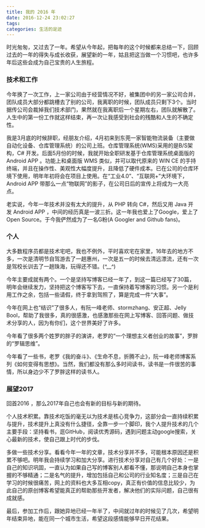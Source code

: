 ```yaml
---
title: 我的 2016 年
date: 2016-12-24 23:02:27
tags:
categories: 生活的足迹
---
```


时光匆匆，又过去了一年。希望从今年起，把每年的这个时候都来总结一下，回顾过去的一年的得失与成长收获，展望新的一年，姑且把这当做一个习惯吧，也许多年后这些会成为自己宝贵的人生旅程。

### 技术和工作
今年换了一次工作，上一家公司由于经营情况不好，被集团中的另一家公司合并，团队成员大部分都跳槽去了别的公司，我离职的时候，团队成员只剩下3个。当时据传公司会裁掉我们技术部门，果然就在我离职后一个星期左右，团队就解散了。人生中的第一份工作就这样结束，再一次让我感受到社会的残酷和人生的不确定性。

我是3月底的时候辞职，经朋友介绍，4月初来到东莞一家智能物流装备（主要做自动化设备、仓库管理系统）的公司上班。仓库管理系统(WMS)采用的是B/S架构，C# 开发。后面5月份的时候，我就开始全职研发基于仓库管理系统桌面版的 Android APP 。功能上和桌面版 WMS 类似，并可以取代原来的 WIN CE 的手持终端，并且在操作性、美观性大幅度提升，且降低了硬件成本。已在公司的仓库环境下使用，明年年初将会在项目上使用。在“工业4.0”、“互联网+”大环境下，Android APP 带那么一点“物联网”的影子，在公司日后的宣传上将成为一大亮点。

老实说，今年一年技术并没有太大的提升，从 PHP 转向 C#，然后又用 Java 开发 Android APP ，中间的经历真是一波三折。这一年我也爱上了Google，爱上了Open Source。于今我俨然成为了一名G粉(A Googler and Github fans)。

### 个人
大多数程序员都是技术宅吧，我也不例外，平时喜欢宅在家里，16年去的地方不多，一次是清明节自驾游去了一趟惠州，一次是五一的时候去清远漂流，还有一次是驾校长训去了一趟珠海，玩得还不错。(*^__^*)

今年主要成就有两个。一个是坚持写博客已经一年了，到这一篇已经写了30篇，明年会继续发力，坚持把这个博客写下去，一直保持着写博客的习惯。另一个是利用工作之余，包括一些请假，终于拿到驾照了，算是完成一件“大事”。

今年在网上也“结识”了很多人，有阮一峰老师、stormzhang、安正超、Jelly Bool，帮助了我很多，真的很感激，也感激那些在网上写博客、回答问题、做技术分享的人，因为有你们，这个世界美好了许多。

今年看了很多两个姓罗的胖子的演讲，老罗的“一个理想主义者创业的故事”，罗胖的“罗辑思维”。

今年看了一些书，老罗《我的奋斗》、《生命不息，折腾不止》，阮一峰老师博客系列《如何变得有思想》。当然，我们都没有那么多时间读书，读书是一件很苦的事情，所以身边少不了罗胖这样的读书人。

### 展望2017
回首2016 ，那么2017年自己也会有新的目标与新的期待。

个人技术积累。靠技术吃饭的毫无以为技术是核心竞争力，这部分会一直持续积累与提升，技术提升上真没有什么捷径，全靠一步一个脚印，我个人提升技术的几个主要手段：坚持看书，逛GitHub，阅读优秀源码，遇到问题主动google搜索，关心最新的技术，使自己跟上时代的步伐。

多做一些技术分享。看看今年一年的文章，技术分享并不多，可能根本原因还是积累不够吧。明年我会持续学习和加大分享。进行技术分享对自己有几个好处：一是自己的知识巩固，一直认为如果自己写的博客别人都看不懂，那说明自己本身也掌握的不够精通；二是名气的提升，增加包括自己和公司的行业知名度；三是自己在学习的时候很痛苦，网上的资料也大多互相copy，真正有价值的信息比较少，为此自己的原创博客希望能真正的帮助那些开发者，解决他们的实际问题，自己很有成就感。

最后，参加工作后，跟她异地已经一年半了，中间就过年的时候见了几次，希望明年结束异地，能在同一个城市生活，希望这段感情能够早日开花结果。

